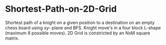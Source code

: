 # Shortest-Path-on-2D-Grid
Shortest path of a knight on a given position to a destination on an empty chess board using xy- plane and BFS.
Knight move's in a four block L-shape (maximum 8 possible moves).
2D Grid is constricted by an NxM square matrix.
